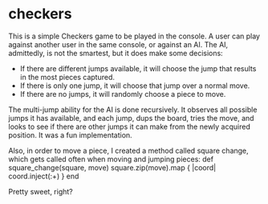 checkers
========

This is a simple Checkers game to be played in the console. A user can play against another user in the same console, or against an AI. The AI, admittedly, is not the smartest, but it does make some decisions:

* If there are different jumps available, it will choose the jump that results in the most pieces captured.
* If there is only one jump, it will choose that jump over a normal move.
* If there are no jumps, it will randomly choose a piece to move.

The multi-jump ability for the AI is done recursively. It observes all possible jumps it has available, and each jump, dups the board, tries the move, and looks to see if there are other jumps it can make from the newly acquired position. It was a fun implementation.

Also, in order to move a piece, I created a method called square change, which gets called often when moving and jumping pieces:
 def square_change(square, move)
    square.zip(move).map { |coord| coord.inject(:+) }
  end

Pretty sweet, right?
